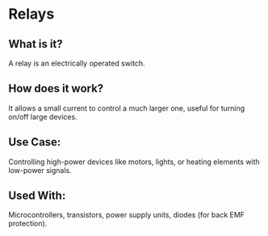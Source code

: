 # Relays

## What is it?

A relay is an electrically operated switch.

## How does it work?

It allows a small current to control a much larger one, useful for turning on/off large devices.

## Use Case:

Controlling high-power devices like motors, lights, or heating elements with low-power signals.

## Used With:

Microcontrollers, transistors, power supply units, diodes (for back EMF protection).
